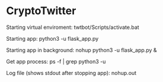 # CryptoTwitter
Starting virtual enviroment:
twtbot/Scripts/activate.bat

Starting app:
python3 -u flask_app.py

Starting app in background:
nohup python3 -u flask_app.py &

Get app process:
ps -f | grep python3 -u

Log file (shows stdout after stopping app):
nohup.out 